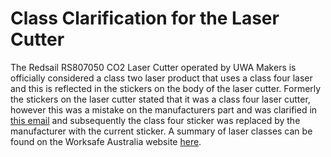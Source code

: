 <!-- TITLE: Class Clarification -->
<!-- SUBTITLE: A quick summary of the Laser Cutter's Class -->

# Class Clarification for the Laser Cutter

The Redsail RS807050 CO2 Laser Cutter operated by UWA Makers is officially considered a class two laser product that uses a class four laser and this is reflected in the stickers on the body of the laser cutter. Formerly the stickers on the laser cutter stated that it was a class four laser cutter, however this was a mistake on the manufacturers part and was clarified in [this email](https://drive.google.com/open?id=1sdKLqyTt0NmnFJ7vTyODV_h49n6GnS9e) and subsequently the class four sticker was replaced by the manufacturer with the current sticker. A summary of laser classes can be found on the Worksafe Australia website [here](https://www.safeworkaustralia.gov.au/doc/laser-classification-and-potential-hazards). 






